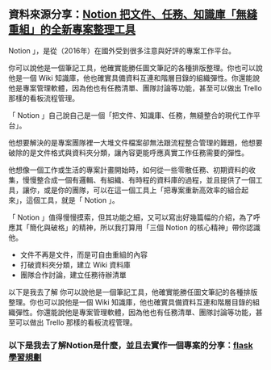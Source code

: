 ## 資料來源分享：[Notion 把文件、任務、知識庫「無縫重組」的全新專案整理工具](https://www.playpcesor.com/2017/05/notion.html)
Notion 」，是從（2016年）在國外受到很多注意與好評的專案工作平台。  

你可以說他是一個筆記工具，他確實能勝任圖文筆記的各種排版整理。你也可以說他是一個 Wiki 知識庫，他也確實具備資料互連和階層目錄的組織彈性。你還能說他是專案管理軟體，因為他也有任務清單、團隊討論等功能，甚至可以做出 Trello 那樣的看板流程管理。  

「 Notion 」自己說自己是一個「把文件、知識庫、任務，無縫整合的現代工作平台」。  

他想要解決的是專案團隊裡一大堆文件檔案卻無法跟流程整合管理的難題，他想要破除的是文件格式與資料夾分類，讓內容更能呼應真實工作任務需要的彈性。  

他想像一個工作或生活的專案計畫開始時，如何從一些零散任務、初期資料的收集，慢慢整合成一個有邏輯、有組織、有時程的資料庫的過程，並且提供了一個工具，讓你，或是你的團隊，可以在這一個工具上「把專案重新高效率的組合起來」，這個工具，就是「 Notion 」。  

「 Notion 」值得慢慢摸索，但其功能之細，又可以寫出好幾篇幅的介紹，為了呼應其「簡化與破格」的精神，所以我打算用「三個 Notion 的核心精神」帶你認識他。  
  
- 文件不再是文件，而是可自由重組的內容  
- 打破資料夾分類，建立 Wiki 資料庫  
- 團隊合作討論，建立任務待辦清單 

以下是我去了解
你可以說他是一個筆記工具，他確實能勝任圖文筆記的各種排版整理。你也可以說他是一個 Wiki 知識庫，他也確實具備資料互連和階層目錄的組織彈性。你還能說他是專案管理軟體，因為他也有任務清單、團隊討論等功能，甚至可以做出 Trello 那樣的看板流程管理。  

### 以下是我去了解Notion是什麼，並且去實作一個專案的分享：[flask 學習規劃](https://www.notion.so/jimmyflask/flask-b9ce0748d6cb40068d069890385aff3f)

